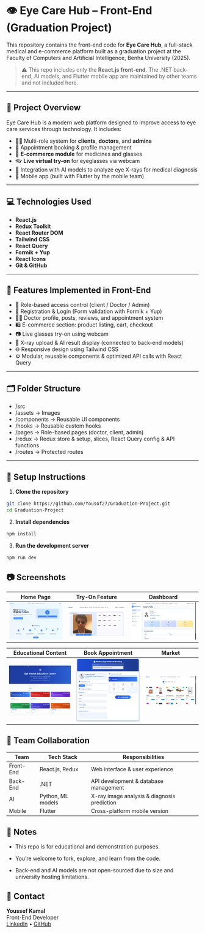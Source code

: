 # 👁️ Eye Care Hub – Front-End (Graduation Project)

This repository contains the front-end code for **Eye Care Hub**, a full-stack medical and e-commerce platform built as a graduation project at the Faculty of Computers and Artificial Intelligence, Benha University (2025).

> ⚠️ This repo includes only the **React.js front-end**. The .NET back-end, AI models, and Flutter mobile app are maintained by other teams and not included here.

---

## 🚀 Project Overview

Eye Care Hub is a modern web platform designed to improve access to eye care services through technology. It includes:

- 🧑‍⚕️ Multi-role system for **clients**, **doctors**, and **admins**
- 📆 Appointment booking & profile management
- 🛒 **E-commerce module** for medicines and glasses
- 👓 **Live virtual try-on** for eyeglasses via webcam
- 🧠 Integration with AI models to analyze eye X-rays for medical diagnosis
- 📱 Mobile app (built with Flutter by the mobile team)

---

## 💻 Technologies Used

- **React.js**
- **Redux Toolkit**
- **React Router DOM**
- **Tailwind CSS**
- **React Query**
- **Formik + Yup**
- **React Icons**
- **Git & GitHub**

---

## 🔧 Features Implemented in Front-End

- 🔐 Role-based access control (client / Doctor / Admin)
- 🧾 Registration & Login (Form validation with Formik + Yup)
- 👨‍⚕️ Doctor profile, posts, reviews, and appointment system
- 🛍️ E-commerce section: product listing, cart, checkout
- 📷 Live glasses try-on using webcam
- 🧠 X-ray upload & AI result display (connected to back-end models)
- 🌐 Responsive design using Tailwind CSS
- ⚙️ Modular, reusable components & optimized API calls with React Query

---

## 🗂️ Folder Structure

- /src
- /assets → Images
- /components → Reusable UI components
- /hooks → Reusable custom hooks
- /pages → Role-based pages (doctor, client, admin)
- /redux → Redux store & setup, slices, React Query config & API functions
- /routes → Protected routes

---

## 🧪 Setup Instructions

1. **Clone the repository**

```bash
git clone https://github.com/Yousof27/Graduation-Project.git
cd Graduation-Project

```

2. **Install dependencies**

```bash
npm install

```

3. **Run the development server**

```bash
npm run dev

```

## 📷 Screenshots

| Home Page                       | Try-On Feature                    | Dashboard                                 |
| ------------------------------- | --------------------------------- | ----------------------------------------- |
| ![home](./screenshots/home.png) | ![tryon](./screenshots/tryon.png) | ![dashboard](./screenshots/dashboard.png) |

| Educational Content             | Book Appointment                  | Market                                    |
| ------------------------------- | --------------------------------- | ----------------------------------------- |
| ![home](./screenshots/ed.png)   | ![tryon](./screenshots/book.png)  | ![dashboard](./screenshots/market.png)    |

## 🤝 Team Collaboration

| Team      | Tech Stack        | Responsibilities                            |
| --------- | ----------------- | ------------------------------------------- |
| Front-End | React.js, Redux   | Web interface & user experience             |
| Back-End  | .NET              | API development & database management       |
| AI        | Python, ML models | X-ray image analysis & diagnosis prediction |
| Mobile    | Flutter           | Cross-platform mobile version               |

## 📌 Notes

- This repo is for educational and demonstration purposes.

- You’re welcome to fork, explore, and learn from the code.

- Back-end and AI models are not open-sourced due to size and university hosting limitations.

## 🔗 Contact

**Youssef Kamal**  
Front-End Developer  
[LinkedIn](https://www.linkedin.com/in/youssef-kamal-1-front-end-dev) • [GitHub](https://github.com/Yousof27)
